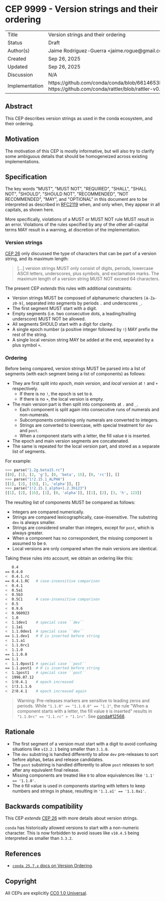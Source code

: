 # CEP 9999 - Version strings and their ordering

<table>
<tr><td> Title </td><td> Version strings and their ordering </td>
<tr><td> Status </td><td> Draft </td></tr>
<tr><td> Author(s) </td><td> Jaime Rodríguez-Guerra &lt;jaime.rogue@gmail.com&gt;</td></tr>
<tr><td> Created </td><td> Sep 26, 2025 </td></tr>
<tr><td> Updated </td><td> Sep 26, 2025 </td></tr>
<tr><td> Discussion </td><td> N/A </td></tr>
<tr><td> Implementation </td><td> https://github.com/conda/conda/blob/6614653b1d9bdbffcef55e338d3220daed70c7f8/conda/models/version.py#L52, https://github.com/conda/rattler/blob/rattler-v0.37.4/crates/rattler_conda_types/src/version/mod.rs#L141 </td></tr>
</table>

## Abstract

This CEP describes version strings as used in the conda ecosystem, and their ordering.

## Motivation

The motivation of this CEP is mostly informative, but will also try to clarify some ambiguous details that should be homogeneized across existing implementations.

## Specification

The key words "MUST", "MUST NOT", "REQUIRED", "SHALL", "SHALL NOT", "SHOULD", "SHOULD NOT",
"RECOMMENDED", "NOT RECOMMENDED", "MAY", and "OPTIONAL" in this document are to be interpreted as
described in [RFC2119][RFC2119] when, and only when, they appear in all capitals, as shown here.

More specifically, violations of a MUST or MUST NOT rule MUST result in an error. Violations of the
rules specified by any of the other all-capital terms MAY result in a warning, at discretion of the
implementation.

### Version strings

[CEP 26](./cep-0026.md) only discussed the type of characters that can be part of a version string, and its maximum length:

> [...] version strings MUST only consist of digits, periods, lowercase ASCII letters, underscores, plus symbols, and exclamation marks. The maximum length of a version string MUST NOT exceed 64 characters.

The present CEP _extends_ this rules with additional constraints:

- Version strings MUST be composed of alphanumeric characters `[A-Za-z0-9]`, separated into segments by periods `.` and underscores `_`.
- The first segment MUST start with a digit.
- Empty segments (i.e. two consecutive dots, a leading/trailing underscore) MUST NOT be allowed.
- All segments SHOULD start with a digit for clarity.
- A single epoch number (a positive integer followed by `!`) MAY prefix the rest of the string. 
- A single local version string MAY be added at the end, separated by a plus symbol `+`.

### Ordering

Before being compared, version strings MUST be parsed into a list of segments (with each segment being a list of components) as follows:

- They are first split into *epoch*, *main version*, and *local version* at `!` and `+` respectively.
  - If there is no `!`, the epoch is set to `0`.
  - If there is no `+`, the local version is empty.
- The main version part is then split into components at `.` and `_`.
  - Each component is split again into consecutive runs of numerals and non-numerals.
  - Subcomponents containing only numerals are converted to integers.
  - Strings are converted to lowercase, with special treatment for `dev` and `post`.
  - When a component starts with a letter, the fill value `0` is inserted.
- The epoch and main version segments are concatenated.
- The same is repeated for the local version part, and stored as a separate list of segments.

For example:

```python
>>> parse("1.2g.beta15.rc")
[[0], [1], [2, 'g'], [0, 'beta', 15], [0, 'rc']], []
>>> parse("1!2.15.1_ALPHA")
[[1], [2], [15], [1, 'alpha']], []
>>> parse("1!2.15.1_alpha+1.2.3h123")
[[1], [2], [15], [1], [0, 'alpha']], [[1], [2], [3, 'h', 123]]
```

The resulting list of components MUST be compared as follows:

- Integers are compared numerically.
- Strings are compared lexicographically, case-insensitive. The substring `dev` is always smaller.
- Strings are considered smaller than integers, except for `post`, which is always greater.
- When a component has no correspondent, the missing component is assumed to be `0`.
- Local versions are only compared when the main versions are identical.

Taking these rules into account, we obtain an ordering like this:

```sh
   0.4
== 0.4.0
<  0.4.1.rc
== 0.4.1.RC   # case-insensitive comparison
<  0.4.1
<  0.5a1
<  0.5b3
<  0.5C1      # case-insensitive comparison
<  0.5
<  0.9.6
<  0.960923
<  1.0
<  1.1dev1    # special case ``dev``
<  1.1a1
<  1.1.0dev1  # special case ``dev``
== 1.1.dev1   # 0 is inserted before string
<  1.1.a1
<  1.1.0rc1
<  1.1.0
== 1.1.0.0
== 1.1
<  1.1.0post1 # special case ``post``
== 1.1.post1  # 0 is inserted before string
<  1.1post1   # special case ``post``
<  1996.07.12
<  1!0.4.1    # epoch increased
<  1!3.1.1.6
<  2!0.4.1    # epoch increased again
```

> Warning:
> Pre-releases markers are sensitive to leading zeros and periods. While `"1.1.0" == "1.1.0.0" ==
> "1.1"`, the rule "When a component starts with a letter, the fill value `0` is inserted" results
> in `"1.1.0rc" == "1.1.rc" > "1.1rc"`. See [conda#12568](https://github.com/conda/conda/issues/12568).

## Rationale

- The first segment of a version must start with a digit to avoid confusing situations like `v13.2.1` being smaller than `3.1.0`.
- The `dev` substring is handled differently to allow `dev` pre-releases to sort before alphas, betas and release candidates.
- The `post` substring is handled differently to allow `post` releases to sort after any equivalent final release.
- Missing components are treated like `0` to allow equivalences like `'1.1' == '1.1.0'`.
- The `0` fill value is used in components starting with letters to keep numbers and strings in phase, resulting in `'1.1.a1' == '1.1.0a1'`.

## Backwards compatibility

This CEP _extends_ [CEP 26](./cep-0026.md) with more details about version strings.

`conda` has historically allowed versions to start with a non-numeric character. This is now forbidden to avoid issues like `v10.4.5` being interpreted as smaller than `3.3.2`.

## References

- [`conda 25.7.x` docs on Version Ordering](https://docs.conda.io/projects/conda/en/25.7.x/user-guide/concepts/pkg-specs.html#version-ordering).

## Copyright

All CEPs are explicitly [CC0 1.0 Universal](https://creativecommons.org/publicdomain/zero/1.0/).

<!-- links -->

[RFC2119]: https://www.ietf.org/rfc/rfc2119.txt
